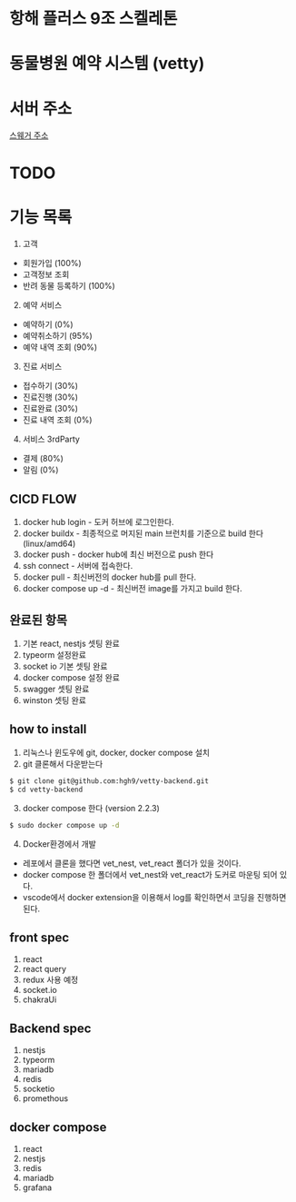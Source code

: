 # 항해 플러스 9조 스켈레톤

# 동물병원 예약 시스템 (vetty)

# 서버 주소
[스웨거 주소](http://20.196.196.241:3001/swagger)


# TODO
# 기능 목록 
 1. 고객
   - 회원가입 (100%)
   - 고객정보 조회  
   - 반려 동물 등록하기 (100%)
 2. 예약 서비스 
   - 예약하기 (0%)
   - 예약취소하기 (95%)
   - 예약 내역 조회 (90%)
 3. 진료 서비스 
   - 접수하기 (30%)
   - 진료진행 (30%)
   - 진료완료 (30%)
   - 진료 내역 조회 (0%)
 4. 서비스 3rdParty 
   - 결제 (80%)
   - 알림 (0%)
 
## CICD FLOW
  1. docker hub login
    - 도커 허브에 로그인한다.
  2. docker buildx
    - 최종적으로 머지된 main 브런치를 기준으로 build 한다 (linux/amd64) 
  3. docker push
    - docker hub에 최신 버전으로 push 한다
  4. ssh connect
    - 서버에 접속한다.
  5. docker pull
    - 최신버전의 docker hub를 pull 한다.
  6. docker compose up -d
    - 최신버전 image를 가지고 build 한다.


## 완료된 항목
  1. 기본 react, nestjs 셋팅 완료
  2. typeorm 설정완료
  3. socket io 기본 셋팅 완료
  4. docker compose 설정 완료
  5. swagger 셋팅 완료
  6. winston 셋팅 완료

## how to install

1. 리눅스나 윈도우에 git, docker, docker compose 설치
2. git 클론해서 다운받는다

  ```bash
  $ git clone git@github.com:hgh9/vetty-backend.git 
  $ cd vetty-backend 
  ```

3. docker compose 한다 (version 2.2.3)

  ```bash
  $ sudo docker compose up -d
  ```

4. Docker환경에서 개발
  - 레포에서 클론을 했다면 vet_nest, vet_react 폴더가 있을 것이다.
  - docker compose 한 폴더에서 vet_nest와 vet_react가 도커로 마운팅 되어 있다.
  - vscode에서 docker extension을 이용해서 log를 확인하면서 코딩을 진행하면 된다.



## front spec
  1. react
  2. react query
  3. redux 사용 예정
  4. socket.io 
  5. chakraUi


## Backend spec
  1. nestjs
  2. typeorm
  3. mariadb
  4. redis
  5. socketio
  6. promethous


## docker compose
  1. react
  2. nestjs
  3. redis
  4. mariadb
  5. grafana

